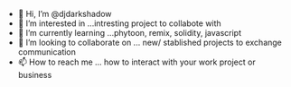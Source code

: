 - 👋 Hi, I’m @djdarkshadow
- 👀 I’m interested in ...intresting project to collabote with
- 🌱 I’m currently learning ...phytoon, remix, solidity, javascript
- 💞️ I’m looking to collaborate on ... new/ stablished projects to exchange communication
- 📫 How to reach me ... how to interact with your work project or business

<!---
djdarkshadow/djdarkshadow is a ✨ special ✨ repository because its `README.md` (this file) appears on your GitHub profile.
You can click the Preview link to take a look at your changes.
--->
